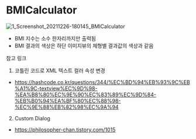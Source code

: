 # BMICalculator

![1_Screenshot_20211226-180145_BMICalculator](https://user-images.githubusercontent.com/89306567/147403844-4f0071ac-8237-45f9-9694-af9047a560d1.jpg)

- BMI 지수는 소수 한자리까지만 출력됨
- BMI 결과의 색상은 하단 이미지뷰의 체형별 결과값의 색상과 같음

참고 링크
1. 코틀린 코드로 XML 텍스트 컬러 속성 변경
- https://hashcode.co.kr/questions/344/%EC%BD%94%EB%93%9C%EB%A1%9C-textview%EC%9D%98-%EA%B8%80%EC%9E%90%EC%83%89%EC%9D%84-%EB%B0%94%EA%BF%80%EC%88%98-%EC%9E%88%EB%82%98%EC%9A%94
2. Custom Dialog
- https://philosopher-chan.tistory.com/1015

